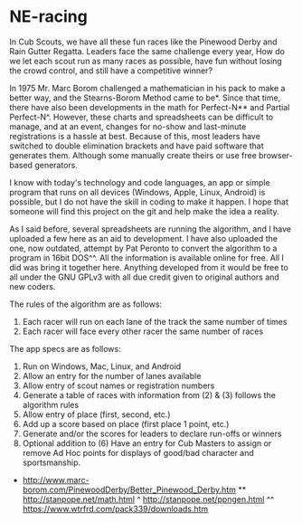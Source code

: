 # NE-racing
In Cub Scouts, we have all these fun races like the Pinewood Derby and Rain Gutter Regatta. Leaders face the same challenge every year, How do we let each scout run as many races as possible, have fun without losing the crowd control, and still have a competitive winner?

In 1975 Mr. Marc Borom challenged a mathematician in his pack to make a better way, and the Stearns-Borom Method came to be*. Since that time, there have also been developments in the math for Perfect-N** and Partial Perfect-N^. However, these charts and spreadsheets can be difficult to manage, and at an event, changes for no-show and last-minute registrations is a hassle at best. Because of this, most leaders have switched to double elimination brackets and have paid software that generates them. Although some manually create theirs or use free browser-based generators.

I know with today's technology and code languages, an app or simple program that runs on all devices (Windows, Apple, Linux, Android) is possible, but I do not have the skill in coding to make it happen. I hope that someone will find this project on the git and help make the idea a reality.

As I said before, several spreadsheets are running the algorithm, and I have uploaded a few here as an aid to development. I have also uploaded the one, now outdated, attempt by Pat Peronto to convert the algorithm to a program in 16bit DOS^^. All the information is available online for free. All I did was bring it together here. Anything developed from it would be free to all under the GNU GPLv3 with all due credit given to original authors and new coders.

The rules of the algorithm are as follows:
1) Each racer will run on each lane of the track the same number of times
2) Each racer will face every other racer the same number of races

The app specs are as follows:
1) Run on Windows, Mac, Linux, and Android
2) Allow an entry for the number of lanes available
3) Allow entry of scout names or registration numbers
4) Generate a table of races with information from (2) & (3) follows the algorithm rules
5) Allow entry of place (first, second, etc.)
6) Add up a score based on place (first place 1 point, etc.)
7) Generate and/or the scores for leaders to declare run-offs or winners
8) Optional addition to (6) Have an entry for Cub Masters to assign or remove Ad Hoc points for displays of good/bad character and sportsmanship.

*  http://www.marc-borom.com/PinewoodDerby/Better_Pinewood_Derby.htm
** http://stanpope.net/math.html
^  http://stanpope.net/ppngen.html
^^ https://www.wtrfrd.com/pack339/downloads.htm
